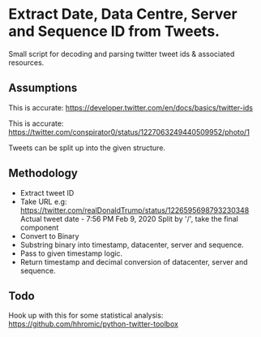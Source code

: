 # Extract Date, Data Centre, Server and Sequence ID from Tweets. 

Small script for decoding and parsing twitter tweet ids &amp; associated resources.

## Assumptions

This is accurate: https://developer.twitter.com/en/docs/basics/twitter-ids 

This is accurate: https://twitter.com/conspirator0/status/1227063249440509952/photo/1

Tweets can be split up into the given structure.

## Methodology

   - Extract tweet ID
   - Take URL e.g: https://twitter.com/realDonaldTrump/status/1226595698793230348
     Actual tweet date - 7:56 PM Feb 9, 2020
     Split by '/', take the final component
   - Convert to Binary
   - Substring binary into timestamp, datacenter, server and sequence. 
   - Pass to given timestamp logic.
   - Return timestamp and decimal conversion of datacenter, server and sequence.

 ## Todo
 
 Hook up with this for some statistical analysis: https://github.com/hhromic/python-twitter-toolbox
